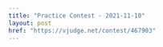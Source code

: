 ```yaml
---
title: "Practice Contest - 2021-11-10"
layout: post
href: "https://vjudge.net/contest/467903"
---
```


